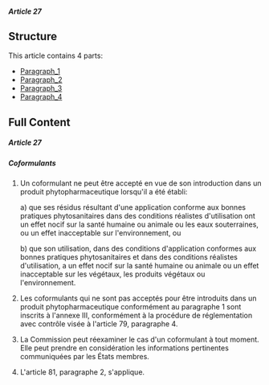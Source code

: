 ##### Article 27

## Structure

This article contains 4 parts:

- [Paragraph_1](./Paragraph_1.md)
- [Paragraph_2](./Paragraph_2.md)
- [Paragraph_3](./Paragraph_3.md)
- [Paragraph_4](./Paragraph_4.md)

## Full Content

##### Article 27
##### Coformulants

1. Un coformulant ne peut être accepté en vue de son introduction dans un produit phytopharmaceutique lorsqu'il a été établi:

   a) que ses résidus résultant d'une application conforme aux bonnes pratiques phytosanitaires dans des conditions réalistes d'utilisation ont un effet nocif sur la santé humaine ou animale ou les eaux souterraines, ou un effet inacceptable sur l'environnement, ou

   b) que son utilisation, dans des conditions d'application conformes aux bonnes pratiques phytosanitaires et dans des conditions réalistes d'utilisation, a un effet nocif sur la santé humaine ou animale ou un effet inacceptable sur les végétaux, les produits végétaux ou l'environnement.

2. Les coformulants qui ne sont pas acceptés pour être introduits dans un produit phytopharmaceutique conformément au paragraphe 1 sont inscrits à l'annexe III, conformément à la procédure de réglementation avec contrôle visée à l'article 79, paragraphe 4.

3. La Commission peut réexaminer le cas d'un coformulant à tout moment. Elle peut prendre en considération les informations pertinentes communiquées par les États membres.

4. L'article 81, paragraphe 2, s'applique.
